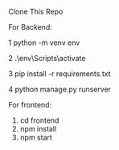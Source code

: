 

Clone This Repo

For Backend:


1 python -m venv env

2 .\env\Scripts\activate

3 pip install -r requirements.txt 

4 python manage.py runserver


For frontend:
1. cd frontend
2. npm install
3. npm start

